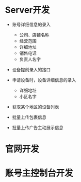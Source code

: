 # Server开发

* 账号详细信息的录入

  * 公司、店铺名称
  * 经营范围
  * 详细地址
  * 销售电话
  * 负责人名字


* 设备提前录入的接口

* 申请设备时，设备详细信息的录入

  * 详细地址
  * 小区名字

* 获取某个地区的设备列表

* 批量上传包裹信息
* 批量上传广告主动展示信息


# 官网开发

# 账号主控制台开发
